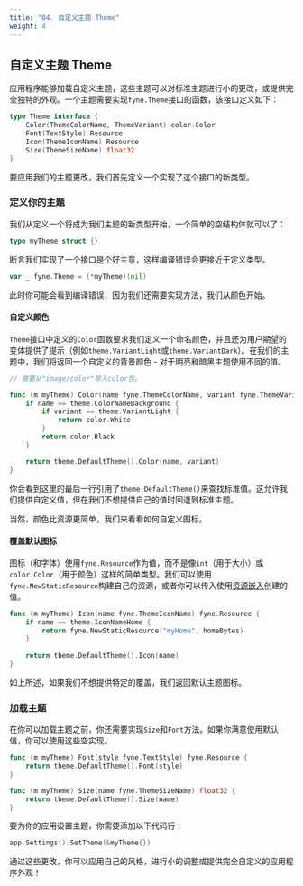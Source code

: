 ```yaml
---
title: "04. 自定义主题 Theme"
weight: 4
---
```


## 自定义主题 Theme

应用程序能够加载自定义主题，这些主题可以对标准主题进行小的更改，或提供完全独特的外观。一个主题需要实现`fyne.Theme`接口的函数，该接口定义如下：

```go
type Theme interface {
    Color(ThemeColorName, ThemeVariant) color.Color
    Font(TextStyle) Resource
    Icon(ThemeIconName) Resource
    Size(ThemeSizeName) float32
}
```

要应用我们的主题更改，我们首先定义一个实现了这个接口的新类型。

### 定义你的主题

我们从定义一个将成为我们主题的新类型开始，一个简单的空结构体就可以了：

```go
type myTheme struct {}
```

断言我们实现了一个接口是个好主意，这样编译错误会更接近于定义类型。

```go
var _ fyne.Theme = (*myTheme)(nil)
```

此时你可能会看到编译错误，因为我们还需要实现方法，我们从颜色开始。

#### 自定义颜色

`Theme`接口中定义的`Color`函数要求我们定义一个命名颜色，并且还为用户期望的变体提供了提示（例如`theme.VariantLight`或`theme.VariantDark`）。在我们的主题中，我们将返回一个自定义的背景颜色 - 对于明亮和暗黑主题使用不同的值。

```go
// 需要从"image/color"导入color包。

func (m myTheme) Color(name fyne.ThemeColorName, variant fyne.ThemeVariant) color.Color {
    if name == theme.ColorNameBackground {
        if variant == theme.VariantLight {
            return color.White
        }
        return color.Black
    }

    return theme.DefaultTheme().Color(name, variant)
}
```

你会看到这里的最后一行引用了`theme.DefaultTheme()`来查找标准值。这允许我们提供自定义值，但在我们不想提供自己的值时回退到标准主题。

当然，颜色比资源更简单，我们来看看如何自定义图标。

#### 覆盖默认图标

图标（和字体）使用`fyne.Resource`作为值，而不是像`int`（用于大小）或`color.Color`（用于颜色）这样的简单类型。我们可以使用`fyne.NewStaticResource`构建自己的资源，或者你可以传入使用[资源嵌入](https://developer.fyne.io/tutorial/bundle)创建的值。

```go
func (m myTheme) Icon(name fyne.ThemeIconName) fyne.Resource {
    if name == theme.IconNameHome {
        return fyne.NewStaticResource("myHome", homeBytes)
    }
    
    return theme.DefaultTheme().Icon(name)
}
```

如上所述，如果我们不想提供特定的覆盖，我们返回默认主题图标。

### 加载主题

在你可以加载主题之前，你还需要实现`Size`和`Font`方法。如果你满意使用默认值，你可以使用这些空实现。

```go
func (m myTheme) Font(style fyne.TextStyle) fyne.Resource {
    return theme.DefaultTheme().Font(style)
}

func (m myTheme) Size(name fyne.ThemeSizeName) float32 {
    return theme.DefaultTheme().Size(name)
}
```

要为你的应用设置主题，你需要添加以下代码行：

```go
app.Settings().SetTheme(&myTheme{})
```

通过这些更改，你可以应用自己的风格，进行小的调整或提供完全自定义的应用程序外观！
